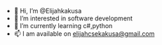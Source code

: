 - 👋 Hi, I’m @Elijahkakusa
- 👀 I’m interested in software development
- 🌱 I’m currently learning c#,python 
- 📫 I am available on elijahcsekakusa@gmail.com

<!---
Elijahkakusa/Elijahkakusa is a ✨ special ✨ repository because its `README.md` (this file) appears on your GitHub profile.
You can click the Preview link to take a look at your changes.
--->
